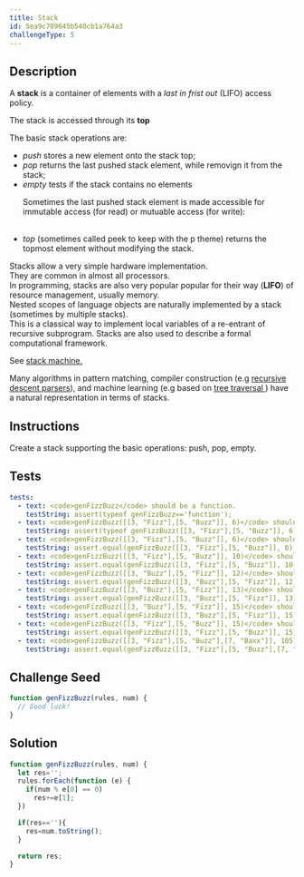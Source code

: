 ```yaml
---
title: Stack
id: 5ea9c709645b540cb1a764a3
challengeType: 5
---
```


## Description
<section id='description'>
A <b>stack</b> is a container of elements with a <i>last in frist out</i> (LIFO) access policy.<br />

The stack is accessed through its <b>top</b><br />

The basic stack operations are: 
<ul>
    <li> <i> push </i> stores a new element onto the stack top; </li>
    <li> <i> pop </i> returns the last pushed stack element, while removign it from the stack; </li>
    <li> <i> empty </i> tests if the stack contains no elements </li>
    <p>Sometimes the last pushed stack element is made accessible for immutable access (for read) or mutuable access (for write): </p><br />
    <li> <i> top </i> (sometimes called peek to keep with the p theme) returns the topmost element without modifying the stack. </li>
</ul>
Stacks allow a very simple hardware implementation. <br />
They are common in almost all processors. <br />
In programming, stacks are also very popular popular for their way (<b>LIFO</b>) of resource management, usually memory. <br />
Nested scopes of language objects are naturally implemented by a stack (sometimes by multiple stacks). <br />
This is a classical way to implement local variables of a re-entrant of recursive subprogram. Stacks are also used to describe a formal computational framework. <br />

See <a href='https://en.wikipedia.org/wiki/Pushdown_automaton#Stack_automaton'>stack machine.</a><br />

Many algorithms in pattern matching, compiler construction (e.g <a href='https://en.wikipedia.org/wiki/Recursive_descent_parser'>recursive descent parsers</a>), and machine learning (e.g based on <a href='https://en.wikipedia.org/wiki/Tree_traversal'> tree traversal </a>) have a natural representation in terms of stacks. 

</section>

## Instructions
<section id='instructions'>

Create a stack supporting the basic operations: push, pop, empty.

</section>

## Tests
<section id='tests'>

```yml
tests:
  - text: <code>genFizzBuzz</code> should be a function.
    testString: assert(typeof genFizzBuzz=='function');
  - text: <code>genFizzBuzz([[3, "Fizz"],[5, "Buzz"]], 6)</code> should return a string.
    testString: assert(typeof genFizzBuzz([[3, "Fizz"],[5, "Buzz"]], 6)=='string');
  - text: <code>genFizzBuzz([[3, "Fizz"],[5, "Buzz"]], 6)</code> should return <code>"Fizz"</code>.
    testString: assert.equal(genFizzBuzz([[3, "Fizz"],[5, "Buzz"]], 6), "Fizz");
  - text: <code>genFizzBuzz([[3, "Fizz"],[5, "Buzz"]], 10)</code> should return <code>"Buzz"</code>.
    testString: assert.equal(genFizzBuzz([[3, "Fizz"],[5, "Buzz"]], 10), "Buzz");
  - text: <code>genFizzBuzz([[3, "Buzz"],[5, "Fizz"]], 12)</code> should return <code>"Buzz"</code>.
    testString: assert.equal(genFizzBuzz([[3, "Buzz"],[5, "Fizz"]], 12), "Buzz");
  - text: <code>genFizzBuzz([[3, "Buzz"],[5, "Fizz"]], 13)</code> should return <code>"13"</code>.
    testString: assert.equal(genFizzBuzz([[3, "Buzz"],[5, "Fizz"]], 13), '13');
  - text: <code>genFizzBuzz([[3, "Buzz"],[5, "Fizz"]], 15)</code> should return <code>"BuzzFizz"</code>.
    testString: assert.equal(genFizzBuzz([[3, "Buzz"],[5, "Fizz"]], 15), "BuzzFizz");
  - text: <code>genFizzBuzz([[3, "Fizz"],[5, "Buzz"]], 15)</code> should return <code>"FizzBuzz"</code>.
    testString: assert.equal(genFizzBuzz([[3, "Fizz"],[5, "Buzz"]], 15), "FizzBuzz");
  - text: <code>genFizzBuzz([[3, "Fizz"],[5, "Buzz"],[7, "Baxx"]], 105)</code> should return <code>"FizzBuzzBaxx"</code>.
    testString: assert.equal(genFizzBuzz([[3, "Fizz"],[5, "Buzz"],[7, "Baxx"]], 105), "FizzBuzzBaxx");

```

</section>

## Challenge Seed
<section id='challengeSeed'>

<div id='js-seed'>

```js
function genFizzBuzz(rules, num) {
  // Good luck!
}
```

</div>

</section>

## Solution
<section id='solution'>


```js
function genFizzBuzz(rules, num) {
  let res='';
  rules.forEach(function (e) {
    if(num % e[0] == 0)
      res+=e[1];
  })

  if(res==''){
    res=num.toString();
  }

  return res;
}




```

</section>


